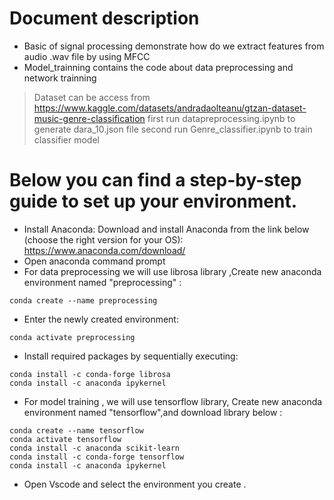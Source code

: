 # Document description
- Basic of signal processing demonstrate how do we extract features from audio .wav file by using MFCC 
- Model_trainning contains the code about data preprocessing and network trainning 
> Dataset can be access from <https://www.kaggle.com/datasets/andradaolteanu/gtzan-dataset-music-genre-classification>
> first run datapreprocessing.ipynb to generate dara_10.json file 
> second run Genre_classifier.ipynb to train classifier model

# Below you can find a step-by-step guide to set up your environment.
- Install Anaconda: Download and install Anaconda from the link below (choose the right version for your OS): <https://www.anaconda.com/download/>
- Open anaconda command prompt
- For data preprocessing we will use librosa library ,Create new anaconda environment named "preprocessing"  : 
```
conda create --name preprocessing 
``` 
- Enter the newly created environment:
``` 
conda activate preprocessing
``` 
- Install required packages by sequentially executing:
``` 
conda install -c conda-forge librosa
conda install -c anaconda ipykernel
``` 

- For model training , we will use tensorflow library, Create new anaconda environment named "tensorflow",and download library below : 
``` 
conda create --name tensorflow
conda activate tensorflow
conda install -c anaconda scikit-learn
conda install -c conda-forge tensorflow
conda install -c anaconda ipykernel
``` 

- Open Vscode and select the environment you create .
